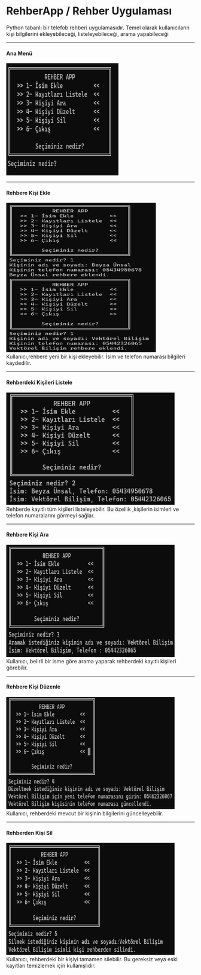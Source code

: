 <h1>RehberApp / Rehber Uygulaması</h1>
Python tabanlı bir telefob rehberi uygulamasıdır.
Temel olarak kullanıcıların kişi bilgilerini ekleyebileceği,
listeleyebileceği,
arama yapabileceği
<hr /><b><h4>Ana Menü</h4></b>
<img src="anamenü.png" width="300" height="300" alt="Örnek Resim"/>

<hr /><b><h4>Rehbere Kişi Ekle</h4></b>
<img src="ekle.png" width="400" height="400" alt="Örnek Resim"/>
Kullanıcı,rehbere yeni bir kişi ekleyebilir. İsim ve telefon numarası bilgileri kaydedilir. 
<hr /><b><h4>Rehberdeki Kişileri Listele </h4></b>
<img src="listele.png" width="450" height="300" alt="Örnek Resim"/>
Rehberde kayıtlı tüm kişileri listeleyebilir. Bu özellik ,kişilerin isimleri ve telefon numaralarını görmeyi sağlar.
<hr /><b><h4>Rehbere Kişi Ara</h4></b>
<img src="ara.png" width="450" height="300" alt="Örnek Resim"/>
Kullanıcı, belirli bir isme göre arama yaparak rehberdeki kayıtlı kişileri görebilir.
<hr /><b><h4>Rehbere Kişi Düzenle</h4></b>
<img src="düzelt.png" width="450" height="300" alt="Örnek Resim"/>
Kullanıcı, rehberdeki mevcut bir kişinin bilgilerini güncelleyebilir.
<hr /><b><h4>Rehberden Kişi Sil</h4></b>
<img src="sil.png" width="450" height="300" alt="Örnek Resim"/>
Kullanıcı, rehberdeki bir kişiyi tamamen silebilir. Bu gereksiz veya eski kayıtları temizlemek için kullanışlıdır.